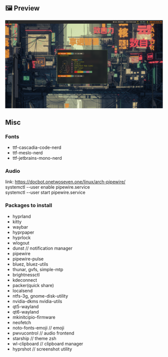 ## 🖼️ Preview

![Preview](hyprshot.png)

## Misc

### Fonts
- ttf-cascadia-code-nerd
- ttf-meslo-nerd
- ttf-jetbrains-mono-nerd

### Audio
link: https://docbot.onetwoseven.one/linux/arch-pipewire/  
systemctl --user enable pipewire.service  
systemctl --user start pipewire.service

### Packages to install

- hyprland
- kitty
- waybar
- hyprpaper
- hyprlock
- wlogout
- dunst // notification manager
- pipewire
- pipewire-pulse
- bluez, bluez-utils
- thunar, gvfs, simple-mtp
- brightnessctl
- kdeconnect
- packer(quick share)
- localsend
- ntfs-3g, gnome-disk-utility
- nvidia-dkms nvidia-utils
- qt5-wayland
- qt6-wayland
- mkinitcipio-firmware
- neofetch 
- noto-fonts-emoji // emoji
- pwvucontrol // audio frontend
- starship // theme zsh
- wl-clipboard // clipboard manager
- hyprshot // screenshot utility
